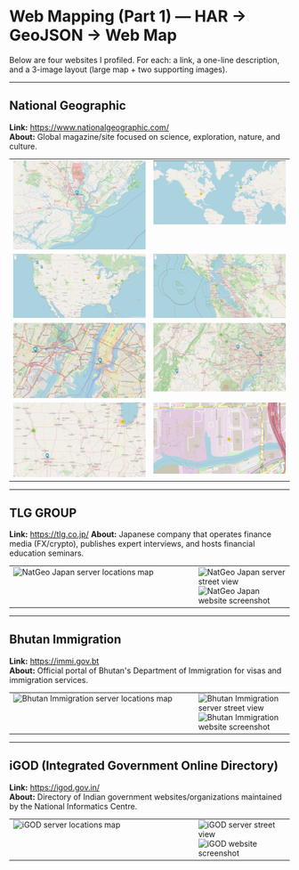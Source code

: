 # Web Mapping (Part 1) — HAR → GeoJSON → Web Map

Below are four websites I profiled. For each: a link, a one-line description, and a 3-image layout (large map + two supporting images).

---

## National Geographic
**Link:** https://www.nationalgeographic.com/  
**About:** Global magazine/site focused on science, exploration, nature, and culture.

<table>
  <tr>
    <td style="vertical-align:top; width:50%;">
  <img src="screenshots/natgeo_map1.png" alt="NatGeo map 1" width="100%">
    </td>
    <td style="vertical-align:top; width:50%;">
  <img src="screenshots/natgeo_map2.png" alt="NatGeo map 2" width="100%">
    </td>
  </tr>
  <tr>
    <td style="vertical-align:top; width:50%;">
  <img src="screenshots/natgeo_map3.png" alt="NatGeo map 3" width="100%">
    </td>
    <td style="vertical-align:top; width:50%;">
  <img src="screenshots/natgeo_map4.png" alt="NatGeo map 4" width="100%">
    </td>
  </tr>
  <tr>
    <td style="vertical-align:top; width:50%;">
  <img src="screenshots/natgeo_map5.png" alt="NatGeo map 5" width="100%">
    </td>
    <td style="vertical-align:top; width:50%;">
  <img src="screenshots/natgeo_map6.png" alt="NatGeo map 6" width="100%">
    </td>
  </tr>
  <tr>
    <td style="vertical-align:top; width:50%;">
  <img src="screenshots/natgeo_map7.png" alt="NatGeo map 7" width="100%">
    </td>
    <td style="vertical-align:top; width:50%;">
  <img src="screenshots/natgeo_map8.png" alt="NatGeo map 8" width="100%">
    </td>
  </tr>
</table>

---

## TLG GROUP
**Link:** https://tlg.co.jp/ 
**About:** Japanese company that operates finance media (FX/crypto), publishes expert interviews, and hosts financial education seminars.

<table>
  <tr>
    <td style="vertical-align:top; width:66%;">
  <img src="screenshots/natgeo_jp_map.png" alt="NatGeo Japan server locations map" width="100%">
    </td>
    <td style="vertical-align:top; width:34%;">
  <img src="screenshots/natgeo_jp_streetview.jpg" alt="NatGeo Japan server street view" width="100%"><br>
  <img src="screenshots/natgeo_jp_site.png" alt="NatGeo Japan website screenshot" width="100%">
    </td>
  </tr>
</table>

---

## Bhutan Immigration
**Link:** https://immi.gov.bt  
**About:** Official portal of Bhutan's Department of Immigration for visas and immigration services.

<table>
  <tr>
    <td style="vertical-align:top; width:66%;">
  <img src="screenshots/bhutan_map.png" alt="Bhutan Immigration server locations map" width="100%">
    </td>
    <td style="vertical-align:top; width:34%;">
  <img src="screenshots/bhutan_streetview.jpg" alt="Bhutan Immigration server street view" width="100%"><br>
  <img src="screenshots/bhutan_site.png" alt="Bhutan Immigration website screenshot" width="100%">
    </td>
  </tr>
</table>

---

## iGOD (Integrated Government Online Directory)
**Link:** https://igod.gov.in/  
**About:** Directory of Indian government websites/organizations maintained by the National Informatics Centre.

<table>
  <tr>
    <td style="vertical-align:top; width:66%;">
  <img src="screenshots/igod_map.png" alt="iGOD server locations map" width="100%">
    </td>
    <td style="vertical-align:top; width:34%;">
  <img src="screenshots/igod_streetview.jpg" alt="iGOD server street view" width="100%"><br>
  <img src="screenshots/igod_site.png" alt="iGOD website screenshot" width="100%">
    </td>
  </tr>
</table>


